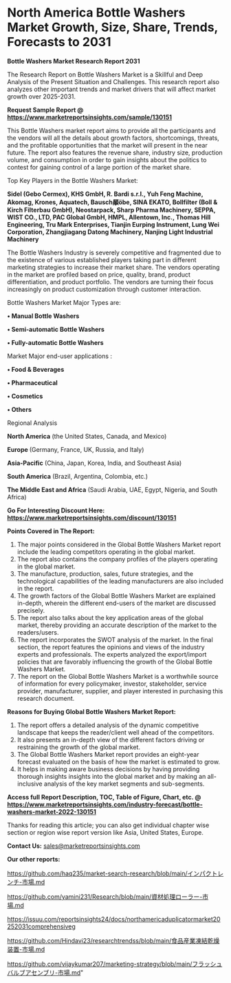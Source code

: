 # North America Bottle Washers Market Growth, Size, Share, Trends, Forecasts to 2031

<strong>Bottle Washers Market Research Report 2031</strong>

The Research Report on Bottle Washers Market is a Skillful and Deep Analysis of the Present Situation and Challenges. This research report also analyzes other important trends and market drivers that will affect market growth over 2025-2031.

<strong>Request Sample Report @ <a href=https://www.marketreportsinsights.com/sample/130151>https://www.marketreportsinsights.com/sample/130151</a></strong>

This Bottle Washers market report aims to provide all the participants and the vendors will all the details about growth factors, shortcomings, threats, and the profitable opportunities that the market will present in the near future. The report also features the revenue share, industry size, production volume, and consumption in order to gain insights about the politics to contest for gaining control of a large portion of the market share.

Top Key Players in the Bottle Washers Market:

<strong>Sidel (Gebo Cermex), KHS GmbH, R. Bardi s.r.l., Yuh Feng Machine, Akomag, Krones, Aquatech, Bausch䫚öbe, SINA EKATO, Bollfilter (Boll & Kirch Filterbau GmbH), Neostarpack, Sharp Pharma Machinery, SEPPA, WIST CO., LTD, PAC Global GmbH, HMPL, Allentown, Inc., Thomas Hill Engineering, Tru Mark Enterprises, Tianjin Eurping Instrument, Lung Wei Corporation, Zhangjiagang Datong Machinery, Nanjing Light Industrial Machinery</strong>

The Bottle Washers Industry is severely competitive and fragmented due to the existence of various established players taking part in different marketing strategies to increase their market share. The vendors operating in the market are profiled based on price, quality, brand, product differentiation, and product portfolio. The vendors are turning their focus increasingly on product customization through customer interaction.

Bottle Washers Market Major Types are:

<strong>• Manual Bottle Washers

• Semi-automatic Bottle Washers

• Fully-automatic Bottle Washers</strong>

Market Major end-user applications :

<strong>• Food & Beverages

• Pharmaceutical

• Cosmetics

• Others</strong>

Regional Analysis

</u><strong><b>North America</b></strong> (the United States, Canada, and Mexico)

<strong><b>Europe </b></strong>(Germany, France, UK, Russia, and Italy)

<strong><b>Asia-Pacific</b></strong> (China, Japan, Korea, India, and Southeast Asia)

<strong><b>South America</b></strong> (Brazil, Argentina, Colombia, etc.)

<strong><b>The Middle East and Africa</b></strong> (Saudi Arabia, UAE, Egypt, Nigeria, and South Africa)

<strong>Go For Interesting Discount Here: <a href=https://www.marketreportsinsights.com/discount/130151>https://www.marketreportsinsights.com/discount/130151</a></strong>

<strong>Points Covered in The Report:</strong>
<ol>
  <li>The major points considered in the Global Bottle Washers Market report include the leading competitors operating in the global market.</li>
  <li>The report also contains the company profiles of the players operating in the global market.</li>
  <li>The manufacture, production, sales, future strategies, and the technological capabilities of the leading manufacturers are also included in the report.</li>
  <li>The growth factors of the Global Bottle Washers Market are explained in-depth, wherein the different end-users of the market are discussed precisely.</li>
  <li>The report also talks about the key application areas of the global market, thereby providing an accurate description of the market to the readers/users.</li>
  <li>The report incorporates the SWOT analysis of the market. In the final section, the report features the opinions and views of the industry experts and professionals. The experts analyzed the export/import policies that are favorably influencing the growth of the Global Bottle Washers Market.</li>
  <li>The report on the Global Bottle Washers Market is a worthwhile source of information for every policymaker, investor, stakeholder, service provider, manufacturer, supplier, and player interested in purchasing this research document.</li>
</ol>
<strong>Reasons for Buying Global Bottle Washers Market Report:</strong>

<ol>
  <li>The report offers a detailed analysis of the dynamic competitive landscape that keeps the reader/client well ahead of the competitors.</li>
  <li>It also presents an in-depth view of the different factors driving or restraining the growth of the global market.</li>
  <li>The Global Bottle Washers Market report provides an eight-year forecast evaluated on the basis of how the market is estimated to grow.</li>
  <li>It helps in making aware business decisions by having providing thorough insights insights into the global market and by making an all-inclusive analysis of the key market segments and sub-segments.</li>
</ol>
<strong>Access full Report Description, TOC, Table of Figure, Chart, etc. @ <a href=https://www.marketreportsinsights.com/industry-forecast/bottle-washers-market-2022-130151>https://www.marketreportsinsights.com/industry-forecast/bottle-washers-market-2022-130151</a></strong>


Thanks for reading this article; you can also get individual chapter wise section or region wise report version like Asia, United States, Europe.

<strong>Contact Us:</strong>
sales@marketreportsinsights.com

<strong>Our other reports:</strong>

<a href=https://github.com/haq235/market-search-research/blob/main/インパクトレンチ-市場.md>https://github.com/haq235/market-search-research/blob/main/インパクトレンチ-市場.md</a>

<a href=https://github.com/yamini231/Research/blob/main/資材処理ローラー-市場.md>https://github.com/yamini231/Research/blob/main/資材処理ローラー-市場.md</a>

<a href=https://issuu.com/reportsinsights24/docs/northamericaduplicatormarket20252031comprehensiveg>https://issuu.com/reportsinsights24/docs/northamericaduplicatormarket20252031comprehensiveg</a>

<a href=https://github.com/Hindavi23/researchtrendss/blob/main/食品産業凍結乾燥装置-市場.md>https://github.com/Hindavi23/researchtrendss/blob/main/食品産業凍結乾燥装置-市場.md</a>

<a href=https://github.com/vijaykumar207/marketing-strategy/blob/main/フラッシュバルブアセンブリ-市場.md>https://github.com/vijaykumar207/marketing-strategy/blob/main/フラッシュバルブアセンブリ-市場.md</a>"
